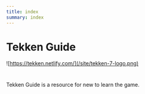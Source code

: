 ```yaml
---
title: index
summary: index
---
```

# Tekken Guide

![https://tekken.netlify.com/](/site/tekken-7-logo.png)

# 

Tekken Guide is a resource for new to learn the game.

##
